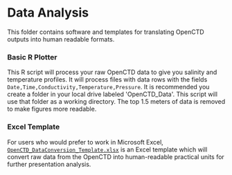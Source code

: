 # Data Analysis

This folder contains software and templates for translating OpenCTD outputs
into human readable formats. 

### Basic R Plotter

This R script will process your raw OpenCTD data to give you salinity and
temperature profiles. It will process files with data rows with the fields
`Date,Time,Conductivity,Temperature,Pressure`. It is recommended you create
a folder in your local drive labeled 'OpenCTD_Data'. This script will use that
folder as a working directory. The top 1.5 meters of data is removed to make
figures more readable.

### Excel Template

For users who would prefer to work in Microsoft Excel,
[`OpenCTD_DataConversion_Template.xlsx`](Excel/) is an Excel template which
will convert raw data from the OpenCTD into human-readable practical units for
further presentation analysis.
